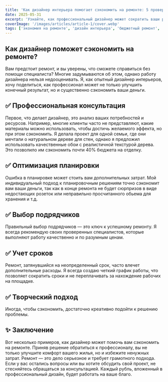 ```yaml
---
title: 'Как дизайнер интерьера помогает сэкономить на ремонте: 5 проверенных способов'
date: 2025-05-31
excerpt: 'Узнайте, как профессиональный дизайнер может сократить ваши расходы на ремонт через грамотное планирование и оптимизацию бюджета'
coverImage: '/images/articles/article-1/cover.webp'
tags: ['экономия на ремонте', 'дизайн интерьера', 'бюджетный ремонт', 'советы дизайнера']
---
```


## Как дизайнер поможет сэкономить на ремонте?

Вам предстоит ремонт, и вы уверены, что сможете справиться без помощи специалиста? Многие задумываются об этом, однако работу дизайнера нельзя недооценивать. Я, как опытный дизайнер интерьеров, хочу поделиться, как профессионал может не только улучшить конечный результат, но и существенно сэкономить ваши деньги.

## ✅ Профессиональная консультация

Первое, что делает дизайнер, это анализ ваших потребностей и ресурсов. Например, многие клиенты часто не представляют, какие материалы можно использовать, чтобы достичь желаемого эффекта, но при этом сэкономить. Я делала проект для одной семьи, где они мечтали о натуральном дереве для стен, однако я предложил использовать качественные обои с реалистичной текстурой дерева. Это позволило им сэкономить почти 40% бюджета на отделку.

## ✅ Оптимизация планировки

Ошибка в планировке может стоить вам дополнительных затрат. Мой индивидуальный подход к планировочным решениям точно сэкономит вам ваши деньги, так как в конце ремонта не будет сюрпризов в виде недостающих розеток или неправильно просчитанного обьема для хранения и т.д.

## ✅ Выбор подрядчиков

Правильный выбор подрядчиков — это ключ к успешному ремонту. Я всегда рекомендую своих проверенных специалистов, которые выполняют работу качественно и по разумным ценам.

## ✅ Учет сроков

Ремонт, затянувшийся на неопределенный срок, часто влечет дополнительные расходы. Я всегда создаю четкий график работы, что позволяет сократить сроки и не переплачивать за нахождение рабочих на площадке.

## ✅ Творческий подход

Иногда, чтобы сэкономить, достаточно креативно подойти к решению проблемы.

## ✨ Заключение

Вот несколько примеров, как дизайнер может помочь вам сэкономить на ремонте. Приняв решение обратиться к профессионалу, вы не только улучшите комфорт вашего жилья, но и избежите ненужных затрат. Ремонт — это дело серьезное и требует грамотного подхода. Если у вас остались вопросы или вы хотите обсудить свой проект, не стесняйтесь обращаться за консультацией. Каждый рубль, вложенный в профессиональный дизайн, будет работать на ваше благо.

